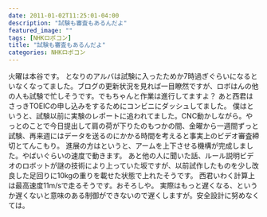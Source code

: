 ```yaml
---
date: 2011-01-02T11:25:01-04:00
description: "試験も審査もあるんだよ"
featured_image: ""
tags: [NHKロボコン]
title: "試験も審査もあるんだよ"
categories: NHKロボコン
---
```


火曜は本谷です。
となりのアルバは試験に入ったためか7時過ぎぐらいになるといなくなってました。ブログの更新状況を見れば一目瞭然ですが、ロボはんの他の人も試験で忙しそうです。でもちゃんと作業は進行してますよ？
あと西君はさっきTOEICの申し込みをするためにコンビニにダッシュしてました。
僕はというと、試験以前に実験のレポートに追われてました。CNC動かしながら。やっとのことで今日提出して肩の荷が下りたのもつかの間、金曜から一週間ずっと試験、再来週にはデータを送るのにかかる時間を考えると事実上のビデオ審査締切とてんこもり。
進展の方はというと、アームを上下させる機構が完成しました。やばいぐらいの速度で動きます。
あと他の人に聞いた話、ルール説明ビデオのロボットが謎の技術により上っていた坂ですが、以前試作したものを少し改良した足回りに10kgの重りを載せた状態で上れたそうです。 西君いわく計算上は最高速度11m/sで走るそうです。おそろしや。
実際はもっと遅くなる、というか遅くないと意味のある制御ができないので遅くしますが。安全設計に努めなくては。
